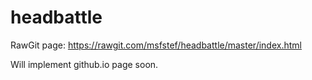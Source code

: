 # headbattle

RawGit page:
https://rawgit.com/msfstef/headbattle/master/index.html

Will implement github.io page soon.
